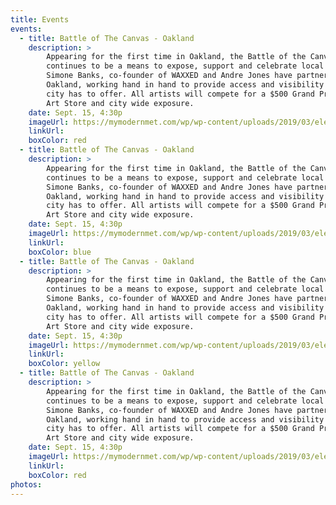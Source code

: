 ```yaml
---
title: Events
events:
  - title: Battle of The Canvas - Oakland
    description: >
        Appearing for the first time in Oakland, the Battle of the Canvas® originally produced in Philadelphia,
        continues to be a means to expose, support and celebrate local artistry in cities throughout the country.
        Simone Banks, co-founder of WAXXED and Andre Jones have partnered to bring the live painting festival to
        Oakland, working hand in hand to provide access and visibility to some of the most talented artists the
        city has to offer. All artists will compete for a $500 Grand Prize, $350 in Gift Cards donated by Flax
        Art Store and city wide exposure.
    date: Sept. 15, 4:30p
    imageUrl: https://mymodernmet.com/wp/wp-content/uploads/2019/03/elements-of-art-thumbnail-1.jpg
    linkUrl: 
    boxColor: red
  - title: Battle of The Canvas - Oakland
    description: >
        Appearing for the first time in Oakland, the Battle of the Canvas® originally produced in Philadelphia,
        continues to be a means to expose, support and celebrate local artistry in cities throughout the country.
        Simone Banks, co-founder of WAXXED and Andre Jones have partnered to bring the live painting festival to
        Oakland, working hand in hand to provide access and visibility to some of the most talented artists the
        city has to offer. All artists will compete for a $500 Grand Prize, $350 in Gift Cards donated by Flax
        Art Store and city wide exposure.
    date: Sept. 15, 4:30p
    imageUrl: https://mymodernmet.com/wp/wp-content/uploads/2019/03/elements-of-art-thumbnail-1.jpg
    linkUrl: 
    boxColor: blue
  - title: Battle of The Canvas - Oakland
    description: >
        Appearing for the first time in Oakland, the Battle of the Canvas® originally produced in Philadelphia,
        continues to be a means to expose, support and celebrate local artistry in cities throughout the country.
        Simone Banks, co-founder of WAXXED and Andre Jones have partnered to bring the live painting festival to
        Oakland, working hand in hand to provide access and visibility to some of the most talented artists the
        city has to offer. All artists will compete for a $500 Grand Prize, $350 in Gift Cards donated by Flax
        Art Store and city wide exposure.
    date: Sept. 15, 4:30p
    imageUrl: https://mymodernmet.com/wp/wp-content/uploads/2019/03/elements-of-art-thumbnail-1.jpg
    linkUrl: 
    boxColor: yellow
  - title: Battle of The Canvas - Oakland
    description: >
        Appearing for the first time in Oakland, the Battle of the Canvas® originally produced in Philadelphia,
        continues to be a means to expose, support and celebrate local artistry in cities throughout the country.
        Simone Banks, co-founder of WAXXED and Andre Jones have partnered to bring the live painting festival to
        Oakland, working hand in hand to provide access and visibility to some of the most talented artists the
        city has to offer. All artists will compete for a $500 Grand Prize, $350 in Gift Cards donated by Flax
        Art Store and city wide exposure.
    date: Sept. 15, 4:30p
    imageUrl: https://mymodernmet.com/wp/wp-content/uploads/2019/03/elements-of-art-thumbnail-1.jpg
    linkUrl: 
    boxColor: red
photos:
---
```


